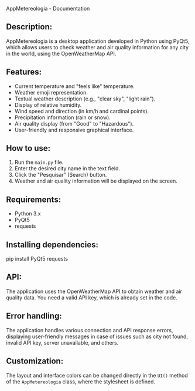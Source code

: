 AppMetereologia - Documentation

Description:
------------
AppMetereologia is a desktop application developed in Python using PyQt5, which allows users to check weather and air quality information for any city in the world, using the OpenWeatherMap API.

Features:
---------
- Current temperature and "feels like" temperature.
- Weather emoji representation.
- Textual weather description (e.g., "clear sky", "light rain").
- Display of relative humidity.
- Wind speed and direction (in km/h and cardinal points).
- Precipitation information (rain or snow).
- Air quality display (from "Good" to "Hazardous").
- User-friendly and responsive graphical interface.

How to use:
-----------
1. Run the `main.py` file.
2. Enter the desired city name in the text field.
3. Click the "Pesquisar" (Search) button.
4. Weather and air quality information will be displayed on the screen.

Requirements:
-------------
- Python 3.x
- PyQt5
- requests

Installing dependencies:
------------------------
pip install PyQt5 requests

API:
----
The application uses the OpenWeatherMap API to obtain weather and air quality data. You need a valid API key, which is already set in the code.

Error handling:
---------------
The application handles various connection and API response errors, displaying user-friendly messages in case of issues such as city not found, invalid API key, server unavailable, and others.

Customization:
--------------
The layout and interface colors can be changed directly in the `UI()` method of the `AppMetereologia` class, where the stylesheet is defined.

